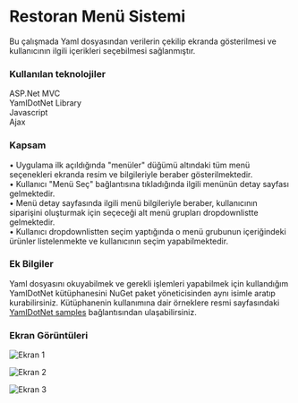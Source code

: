 # Restoran Menü Sistemi
Bu çalışmada Yaml dosyasından verilerin çekilip ekranda gösterilmesi ve kullanıcının ilgili içerikleri seçebilmesi sağlanmıştır.

### Kullanılan teknolojiler
ASP.Net MVC  
YamlDotNet Library  
Javascript  
Ajax  

### Kapsam
• Uygulama ilk açıldığında "menüler" düğümü altındaki tüm menü seçenekleri ekranda resim ve bilgileriyle beraber gösterilmektedir.  
• Kullanıcı "Menü Seç" bağlantısına tıkladığında ilgili menünün detay sayfası gelmektedir.  
• Menü detay sayfasında ilgili menü bilgileriyle beraber, kullanıcının siparişini oluşturmak için seçeceği alt menü grupları   dropdownlistte gelmektedir.   
• Kullanıcı dropdownlistten seçim yaptığında o menü grubunun içeriğindeki ürünler listelenmekte ve kullanıcının seçim yapabilmektedir.  

### Ek Bilgiler
Yaml dosyasını okuyabilmek ve gerekli işlemleri yapabilmek için kullandığım YamlDotNet kütüphanesini NuGet paket yöneticisinden aynı isimle aratıp kurabilirsiniz. Kütüphanenin kullanımına dair örneklere resmi sayfasındaki [YamlDotNet samples](https://github.com/aaubry/YamlDotNet/tree/master/YamlDotNet.Samples) bağlantısından ulaşabilirsiniz.

### Ekran Görüntüleri

![Ekran 1](https://github.com/betulsahin87/Yazilim-Mulakat-Sorulari/blob/master/ASPNet_MVC_Yaml_Restoran_Menu/Ekran%20G%C3%B6r%C3%BCnt%C3%BCleri/restoranmenu1.jpg?raw=true)

![Ekran 2](https://github.com/betulsahin87/Yazilim-Mulakat-Sorulari/blob/master/ASPNet_MVC_Yaml_Restoran_Menu/Ekran%20G%C3%B6r%C3%BCnt%C3%BCleri/restoranmenu2.jpg?raw=true)

![Ekran 3](https://github.com/betulsahin87/Yazilim-Mulakat-Sorulari/blob/master/ASPNet_MVC_Yaml_Restoran_Menu/Ekran%20G%C3%B6r%C3%BCnt%C3%BCleri/restoranmenu3.jpg?raw=true)
 


